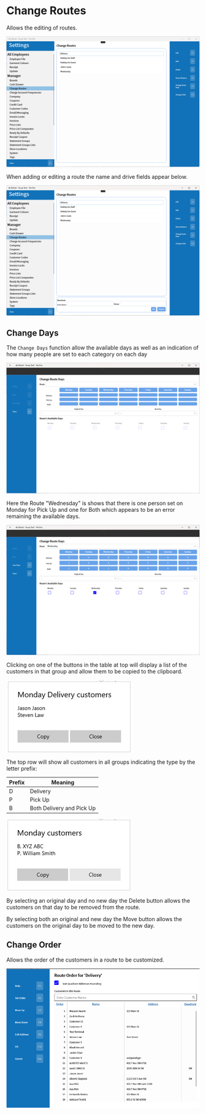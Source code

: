 # Change Routes

Allows the editing of routes.

![Change Routes](../../../.attachments/Documentation/ChangeRoutes.png "Change Routes")

When adding or editing a route the name and drive fields appear below.

![Add/Edit](../../../.attachments/Documentation/ChangeRoutes-AddEdit.png "Add/Edit")

## Change Days

The `Change Days` function allow the available days as well as an indication of how many people are set to each category on each day

![Change Days](../../../.attachments/Documentation/ChangeRoutes-ChangeDays.png "Change Days")

Here the Route "Wednesday" is shows that there is one person set on Monday for Pick Up and one for Both which appears to be an error remaining the available days.

![Wednesday](../../../.attachments/Documentation/ChangeRoutes-Wednesday.png "Wednesday")

Clicking on one of the buttons in the table at top will display a list of the customers in that group and allow them to be copied to the clipboard. 

![Customer List](../../../.attachments/Documentation/ChangeRoutes-CustomersList.png "Customer List")

The top row will show all customers in all groups indicating the type by the letter prefix:

| Prefix | Meaning |
| --- | --- |
| D | Delivery |
| P | Pick Up |
| B | Both Delivery and Pick Up |

![Customer List — All Types](../../../.attachments/Documentation/ChangeRoutes-CustomersList-AllTypes.png "Customer List — All Types")

By selecting an original day and no new day the Delete button allows the customers on that day to be removed from the route.

By selecting both an original and new day the Move button allows the customers on the original day to be moved to the new day.

## Change Order

Allows the order of the customers in a route to be customized.

![Change Order](../../../.attachments/Documentation/ChangeRoutes-ChangeOrder.png "Change Order")